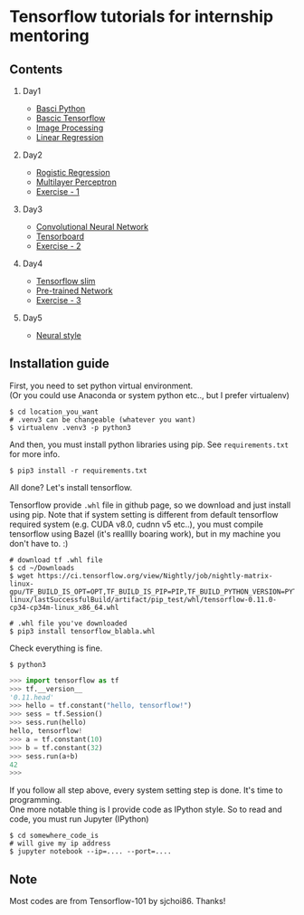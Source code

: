 # Tensorflow tutorials for internship mentoring

## Contents

1. Day1
    - [Basci Python](notebooks/basic_python.ipynb)
    - [Bascic Tensorflow](notebooks/basic_tf.ipynb)
    - [Image Processing](notebooks/image_processing.ipynb)
    - [Linear Regression](notebooks/linear_regression.ipynb)
    
2. Day2
    - [Rogistic Regression](notebooks/rogistic_regression.ipynb)
    - [Multilayer Perceptron](notebooks/mlp.ipynb)
    - [Exercise - 1](notebooks/ex1.ipynb)

3. Day3
    - [Convolutional Neural Network](notebooks/cnn.ipynb)
    - [Tensorboard](notebooks/tensorboard.ipynb)
    - [Exercise - 2](notebook/ex2.ipynb)

4. Day4
    - [Tensorflow slim](notebooks/tf_slim.ipynb)
    - [Pre-trained Network](notebooks/pretrained.ipynb)
    - [Exercise - 3](notebooks/ex3.ipynb)

5. Day5
    - [Neural style](notebooks/neural_stype.ipynb)

## Installation guide

First, you need to set python virtual environment.<br>
(Or you could use Anaconda or system python etc.., but I prefer virtualenv)

```shell
$ cd location_you_want
# .venv3 can be changeable (whatever you want)
$ virtualenv .venv3 -p python3
```

And then, you must install python libraries using pip. See `requirements.txt` for more info.

```shell
$ pip3 install -r requirements.txt
```

All done? Let's install tensorflow.

Tensorflow provide `.whl` file in github page, so we download and just install using pip. Note that if system setting is different from default tensorflow required system (e.g. CUDA v8.0, cudnn v5 etc..), you must compile tensorflow using Bazel (it's realllly boaring work), but in my machine you don't have to. :) 

```shell
# download tf .whl file
$ cd ~/Downloads
$ wget https://ci.tensorflow.org/view/Nightly/job/nightly-matrix-linux-gpu/TF_BUILD_IS_OPT=OPT,TF_BUILD_IS_PIP=PIP,TF_BUILD_PYTHON_VERSION=PYTHON3,label=gpu-linux/lastSuccessfulBuild/artifact/pip_test/whl/tensorflow-0.11.0-cp34-cp34m-linux_x86_64.whl

# .whl file you've downloaded
$ pip3 install tensorflow_blabla.whl
```

Check everything is fine.

```shell
$ python3
```

```python
>>> import tensorflow as tf
>>> tf.__version__
'0.11.head'
>>> hello = tf.constant("hello, tensorflow!")
>>> sess = tf.Session()
>>> sess.run(hello)
hello, tensorflow!
>>> a = tf.constant(10)
>>> b = tf.constant(32)
>>> sess.run(a+b)
42
>>>
```

If you follow all step above, every system setting step is done. It's time to programming.<br>
One more notable thing is I provide code as IPython style. So to read and code, you must run Jupyter (IPython)

```shell
$ cd somewhere_code_is
# will give my ip address
$ jupyter notebook --ip=.... --port=....
```

## Note

Most codes are from Tensorflow-101 by sjchoi86. Thanks!
